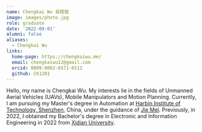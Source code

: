 ```yaml
---
name: Chengkai Wu 吴程锴
image: images/photo.jpg
role: graduate
date: '2022-09-01'
alumni: false
aliases:
  - Chengkai Wu
links:
  home-page: https://chengkaiwu.me/
  email: chengkaiwu12@gmail.com
  orcid: 0009-0002-6571-6512
  github: CK1201
---
```


Hello, my name is Chengkai Wu. My interests lie in the fields of Unmanned Aerial Vehicles (UAVs), Mobile Manipulators and Motion Planning. Currently, I am pursuing my Master's degree in Automation at [Harbin Institute of Technology, Shenzhen](http://en.hitsz.edu.cn/), China, under the guidance of [Jie Mei](https://scholar.google.com/citations?user=tyQm5IkAAAAJ&hl=zh-CN&oi=ao). Previously, in 2022, I obtained my Bachelor's degree in Electronic and Information Engineering in 2022 from [Xidian University](https://en.xidian.edu.cn/).
